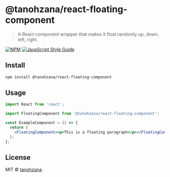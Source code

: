 # @tanohzana/react-floating-component

> A React component wrapper that makes it float randomly up, down, left, right.

[![NPM](https://img.shields.io/npm/v/@tanohzana/react-floating-component.svg)](https://www.npmjs.com/package/@tanohzana/react-floating-component) [![JavaScript Style Guide](https://img.shields.io/badge/code_style-standard-brightgreen.svg)](https://standardjs.com)

## Install

```bash
npm install @tanohzana/react-floating-component
```

## Usage

```jsx
import React from 'react';

import FloatingComponent from '@tanohzana/react-floating-component';

const ExampleComponent = () => {
  return (
    <FloatingComponent><p>This is a floating paragraph</p></FloatingComponent>
  );
};
```

## License

MIT © [tanohzana](https://github.com/tanohzana)
